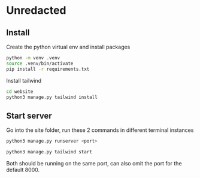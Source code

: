 # Unredacted

## Install
Create the python virtual env and install packages
```bash
python -m venv .venv 
source .venv/bin/activate 
pip install -r requirements.txt
```

Install tailwind
```bash
cd website
python3 manage.py tailwind install
```

## Start server
Go into the site folder, run these 2 commands in different terminal instances
```bash
python3 manage.py runserver <port>
```
```bash
python3 manage.py tailwind start
```

Both should be running on the same port, can also omit the port for the default 8000.
